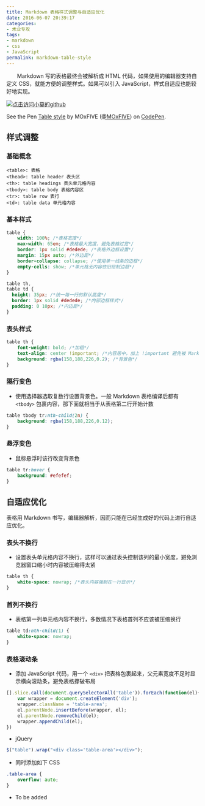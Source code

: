 ```yaml
---
title: Markdown 表格样式调整与自适应优化
date: 2016-06-07 20:39:17
categories:
- 术业专攻
tags:
- markdown
- css
- JavaScript
permalink: markdown-table-style
---
```


　　Markdown 写的表格最终会被解析成 HTML 代码，如果使用的编辑器支持自定义 CSS，就能方便的调整样式。如果可以引入 JavaScript，样式自适应也能较好地实现。

<!-- more -->
[![点击访问小莫的github](http://static.xiaomo.info/images/markdown.png)](https://github.com/qq83387856)
<p data-height="300" data-theme-id="0" data-slug-hash="ONyKqb" data-default-tab="css" data-user="MOxFIVE" class="codepen">See the Pen <a href="http://codepen.io/MOxFIVE/pen/ONyKqb/">Table style</a> by MOxFIVE (<a href="http://codepen.io/MOxFIVE">@MOxFIVE</a>) on <a href="http://codepen.io">CodePen</a>.</p>
<script async src="//assets.codepen.io/assets/embed/ei.js"></script>

## 样式调整

### 基础概念

    <table>: 表格
    <thead>: table header 表头区
    <th>: table headings 表头单元格内容
    <tbody>: table body 表格内容区
    <tr>: table row 表行
    <td>: table data 单元格内容


### 基本样式

``` css
table {
    width: 100%; /*表格宽度*/
    max-width: 65em; /*表格最大宽度，避免表格过宽*/
    border: 1px solid #dedede; /*表格外边框设置*/
    margin: 15px auto; /*外边距*/
    border-collapse: collapse; /*使用单一线条的边框*/
    empty-cells: show; /*单元格无内容依旧绘制边框*/
}

table th,
table td {
  height: 35px; /*统一每一行的默认高度*/
  border: 1px solid #dedede; /*内部边框样式*/
  padding: 0 10px; /*内边距*/
}
```

### 表头样式

``` css
table th {
    font-weight: bold; /*加粗*/
    text-align: center !important; /*内容居中，加上 !important 避免被 Markdown 样式覆盖*/
    background: rgba(158,188,226,0.2); /*背景色*/
}
```

### 隔行变色
- 使用选择器选取复数行设置背景色。一般 Markdown 表格编译后都有 `<tbody>` 包裹内容，那下面就相当于从表格第二行开始计数

``` css
table tbody tr:nth-child(2n) {
    background: rgba(158,188,226,0.12);
}
```

### 悬浮变色
- 鼠标悬浮时该行改变背景色

``` css
table tr:hover {
    background: #efefef;
}
```


## 自适应优化
表格用 Markdown 书写，编辑器解析，因而只能在已经生成好的代码上进行自适应优化。

### 表头不换行
- 设置表头单元格内容不换行，这样可以通过表头控制该列的最小宽度，避免浏览器窗口缩小时内容被压缩得太紧

``` css
table th {
    white-space: nowrap; /*表头内容强制在一行显示*/
}
```

### 首列不换行
- 表格第一列单元格内容不换行，多数情况下表格首列不应该被压缩换行

``` css
table td:nth-child(1) {
    white-space: nowrap;
}
```

### 表格滚动条
- 添加 JavaScript 代码，用一个 `<div>` 把表格包裹起来，父元素宽度不足时显示横向滚动条，避免表格撑破布局

``` js
[].slice.call(document.querySelectorAll('table')).forEach(function(el){
    var wrapper = document.createElement('div');
    wrapper.className = 'table-area';
    el.parentNode.insertBefore(wrapper, el);
    el.parentNode.removeChild(el);
    wrapper.appendChild(el);
})
```

- jQuery

``` js
$("table").wrap("<div class='table-area'></div>");
```

- 同时添加如下 CSS

``` css
.table-area {
    overflow: auto;
}
```


- To be added
